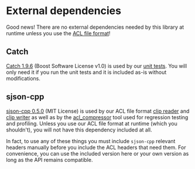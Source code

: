 # External dependencies

Good news! There are no external dependencies needed by this library at runtime unless you use the [ACL file format](../docs/the_acl_file_format.md)!

## Catch

[Catch 1.9.6](https://github.com/catchorg/Catch2/releases/tag/v1.9.6) (Boost Software License v1.0) is used by our [unit tests](../tests). You will only need it if you run the unit tests and it is included as-is without modifications.

## sjson-cpp

[sjson-cpp 0.5.0](https://github.com/nfrechette/sjson-cpp/releases/tag/v0.5.0) (MIT License) is used by our ACL file format [clip reader](../includes/acl/io/clip_reader.h) and [clip writer](../includes/acl/io/clip_writer.h) as well as by the [acl_compressor](../tools/acl_compressor) tool used for regression testing and profiling. Unless you use our ACL file format at runtime (which you shouldn't), you will not have this dependency included at all.

In fact, to use any of these things you must include `sjson-cpp` relevant headers manually before you include the ACL headers that need them. For convenience, you can use the included version here or your own version as long as the API remains compatible.
